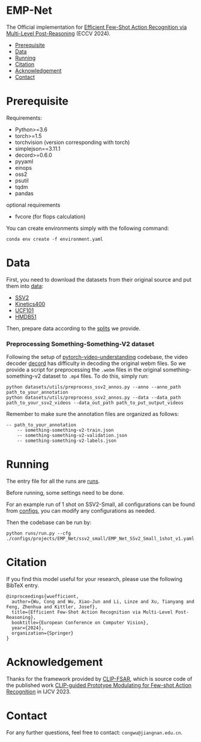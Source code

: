 # EMP-Net
The Official implementation for [Efficient Few-Shot Action Recognition via Multi-Level Post-Reasoning](https://www.ecva.net/papers/eccv_2024/papers_ECCV/papers/00305.pdf) (ECCV 2024).

- [Prerequisite](#Prerequisite)
- [Data](#Data)
- [Running](#Running)
- [Citation](#Citation)
- [Acknowledgement](#Acknowledgement)
- [Contact](#Contact)


<a name="Prerequisite"></a>

# Prerequisite

Requirements:
- Python>=3.6
- torch>=1.5
- torchvision (version corresponding with torch)
- simplejson==3.11.1
- decord>=0.6.0
- pyyaml
- einops
- oss2
- psutil
- tqdm
- pandas

optional requirements
- fvcore (for flops calculation)

You can create environments simply with the following command:
```
conda env create -f environment.yaml
```
 
<a name="Data"></a>

# Data

First, you need to download the datasets from their original source and put them into [data](./data/):

- [SSV2](https://www.qualcomm.com/developer/software/something-something-v-2-dataset)
- [Kinetics400](https://github.com/Showmax/kinetics-downloader)
- [UCF101](https://www.crcv.ucf.edu/data/UCF101.php)
- [HMDB51](https://serre-lab.clps.brown.edu/resource/hmdb-a-large-human-motion-database/#Downloads)

Then, prepare data according to the [splits](configs/projects/EMP_Net/) we provide.


### Preprocessing Something-Something-V2 dataset

Following the setup of [pytorch-video-understanding](https://github.com/alibaba-mmai-research/TAdaConv) codebase, the video decoder [decord](https://github.com/dmlc/decord) has difficulty in decoding the original webm files. So we provide a script for preprocessing the `.webm` files in the original something-something-v2 dataset to `.mp4` files. To do this, simply run:
```
python datasets/utils/preprocess_ssv2_annos.py --anno --anno_path path_to_your_annotation
python datasets/utils/preprocess_ssv2_annos.py --data --data_path path_to_your_ssv2_videos --data_out_path path_to_put_output_videos
```

Remember to make sure the annotation files are organized as follows:
```
-- path_to_your_annotation
    -- something-something-v2-train.json
    -- something-something-v2-validation.json
    -- something-something-v2-labels.json
```


<a name="Running"></a>

# Running

The entry file for all the runs are [runs](runs/run.py). 

Before running, some settings need to be done. 

For an example run of 1 shot on SSV2-Small, all configurations can be found from [configs](configs/projects/EMP_Net/ssv2_small/EMP_Net_SSv2_Small_1shot_v1.yaml), you can modify any configurations as needed.

Then the codebase can be run by:

```
python runs/run.py --cfg ./configs/projects/EMP_Net/ssv2_small/EMP_Net_SSv2_Small_1shot_v1.yaml
```

<a name="Citation"></a>

# Citation
If you find this model useful for your research, please use the following BibTeX entry.
```
@inproceedings{wuefficient,
  author={Wu, Cong and Wu, Xiao-Jun and Li, Linze and Xu, Tianyang and Feng, Zhenhua and Kittler, Josef},
  title={Efficient Few-Shot Action Recognition via Multi-Level Post-Reasoning},
  booktitle={European Conference on Computer Vision},
  year={2024},
  organization={Springer}
}
```

<a name="Acknowledgement"></a>

# Acknowledgement
Thanks for the framework provided by [CLIP-FSAR](https://github.com/alibaba-mmai-research/CLIP-FSAR), 
which is source code of the published work [CLIP-guided Prototype Modulating for Few-shot Action Recognition](https://arxiv.org/pdf/2303.02982) in IJCV 2023. 


<a name="Contact"></a>

# Contact
For any further questions, feel free to contact: `congwu@jiangnan.edu.cn`.
